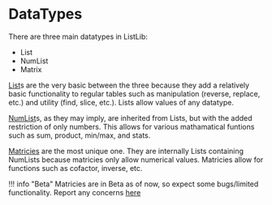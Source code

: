 # DataTypes

There are three main datatypes in ListLib:

* List
* NumList
* Matrix

<u>List</u>s are the very basic between the three because they add a relatively basic functionality to regular tables such as manipulation (reverse, replace, etc.) and utility (find, slice, etc.). Lists allow values of any datatype.

<u>NumList</u>s, as they may imply, are inherited from Lists, but with the added restriction of only numbers. This allows for various mathamatical funtions such as sum, product, min/max, and stats.

<u>Matricies</u> are the most unique one. They are internally Lists containing NumLists because matricies only allow numerical values. Matricies allow for functions such as cofactor, inverse, etc.

!!! info "Beta"
    Matricies are in Beta as of now, so expect some bugs/limited functionality. Report any concerns [here](https://devforum.roblox.com/t/greetings/164871?u=thecarbyneuniverse "ListLib Official Release Post")
